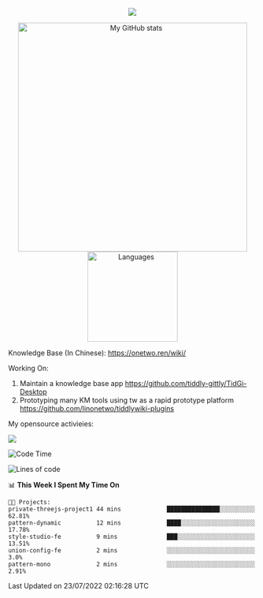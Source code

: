 <a href="https://github.com/linonetwo">
    <p align="center">
        <img src="https://github-profile-trophy.vercel.app/?username=linonetwo&column=7&theme=onedark"/>
    </p>
</a>
<a align="center" href="https://github.com/linonetwo">
  <p align="center">
    <img src="https://github-readme-stats.vercel.app/api?username=linonetwo&show_icons=true&count_private=true" alt="My GitHub stats" width="465"/>
    <img src="https://github-readme-stats.vercel.app/api/top-langs/?username=linonetwo&layout=compact&langs_count=10" alt="Languages" height="183">
  </p>
</a>

Knowledge Base (In Chinese): https://onetwo.ren/wiki/

Working On: 

1. Maintain a knowledge base app https://github.com/tiddly-gittly/TidGi-Desktop
1. Prototyping many KM tools using tw as a rapid prototype platform https://github.com/linonetwo/tiddlywiki-plugins

My opensource activieies:

![](https://visitor-badge.glitch.me/badge?page_id=linonetwo.linonetwo)

<!--START_SECTION:waka-->
![Code Time](http://img.shields.io/badge/Code%20Time-0%20secs-blue)

![Lines of code](https://img.shields.io/badge/From%20Hello%20World%20I%27ve%20Written-2%20Million%20lines%20of%20code-blue)

📊 **This Week I Spent My Time On** 

```text
🐱‍💻 Projects: 
private-threejs-project1 44 mins             ███████████████░░░░░░░░░░   62.81% 
pattern-dynamic          12 mins             ████░░░░░░░░░░░░░░░░░░░░░   17.78% 
style-studio-fe          9 mins              ███░░░░░░░░░░░░░░░░░░░░░░   13.51% 
union-config-fe          2 mins              ░░░░░░░░░░░░░░░░░░░░░░░░░   3.0% 
pattern-mono             2 mins              ░░░░░░░░░░░░░░░░░░░░░░░░░   2.91%

```


 Last Updated on 23/07/2022 02:16:28 UTC
<!--END_SECTION:waka-->
